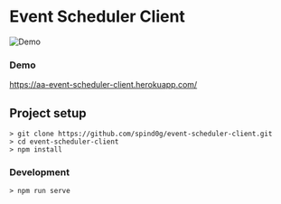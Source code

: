 # Event Scheduler Client

![Demo](https://res.cloudinary.com/hsebqhdoz/image/upload/v1604116764/demo_pibknx.gif)

### Demo
https://aa-event-scheduler-client.herokuapp.com/

## Project setup
```
> git clone https://github.com/spind0g/event-scheduler-client.git
> cd event-scheduler-client
> npm install
```

### Development
```
> npm run serve
```
